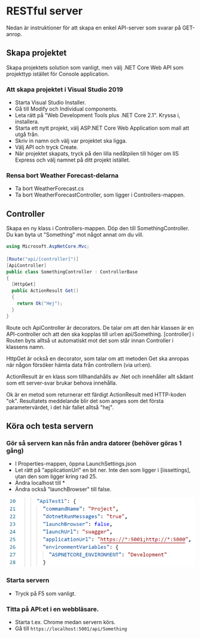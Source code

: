 # RESTful server

Nedan är instruktioner för att skapa en enkel API-server som svarar på GET-anrop.

## Skapa projektet

Skapa projektets solution som vanligt, men välj .NET Core Web API som projekttyp istället för Console application.

### Att skapa projektet i Visual Studio 2019

* Starta Visual Studio Installer.
* Gå till Modify och Individual components.
* Leta rätt på "Web Development Tools plus .NET Core 2.1". Kryssa i, installera.
* Starta ett nytt projekt, välj ASP.NET Core Web Application som mall att utgå från.
* Skriv in namn och välj var projektet ska ligga.
* Välj API och tryck Create.
* När projektet skapats, tryck på den lilla nedåtpilen till höger om IIS Express och välj namnet på ditt projekt istället.

### Rensa bort Weather Forecast-delarna

* Ta bort WeatherForecast.cs
* Ta bort WeatherForecastController, som ligger i Controllers-mappen.

## Controller

Skapa en ny klass i Controllers-mappen. Döp den till SomethingController. Du kan byta ut "Something" mot något annat om du vill.

```csharp
using Microsoft.AspNetCore.Mvc;

[Route("api/[controller]")]
[ApiController]
public class SomethingController : ControllerBase
{
  [HttpGet]
  public ActionResult Get()
  {
    return Ok("Hej");
  }
}
```

Route och ApiController är decorators. De talar om att den här klassen är en API-controller och att den ska kopplas till url:en api/Something. \[controller\] i Routen byts alltså ut automatiskt mot det som står innan Controller i klassens namn.

HttpGet är också en decorator, som talar om att metoden Get ska anropas när någon försöker hämta data från controllern \(via url:en\).

ActionResult är en klass som tillhandahålls av .Net och innehåller allt sådant som ett server-svar brukar behova innehålla.

Ok är en metod som returnerar ett färdigt ActionResult med HTTP-koden "ok". Resultatets meddelande blir det som anges som det första parametervärdet, i det här fallet alltså "hej".

## Köra och testa servern

### Gör så servern kan nås från andra datorer \(behöver göras 1 gång\)

* I Properties-mappen, öppna LaunchSettings.json
* Let rätt på "applicationUrl" en bit ner. Inte den som ligger i \[iissettings\], utan den som ligger kring rad 25.
* Ändra localhost till \*
* Ändra också "launchBrowser" till false.

![](../.gitbook/assets/image%20%2825%29.png)

### Starta servern

* Tryck på F5 som vanligt.

### Titta på API:et i en webbläsare.

* Starta t.ex. Chrome medan servern körs.
* Gå till `https://localhost:5001/api/Something`

